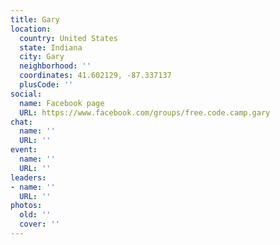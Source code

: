 ```yaml
---
title: Gary
location:
  country: United States
  state: Indiana
  city: Gary
  neighborhood: ''
  coordinates: 41.602129, -87.337137
  plusCode: ''
social:
  name: Facebook page
  URL: https://www.facebook.com/groups/free.code.camp.gary
chat:
  name: ''
  URL: ''
event:
  name: ''
  URL: ''
leaders:
- name: ''
  URL: ''
photos:
  old: ''
  cover: ''
---
```

